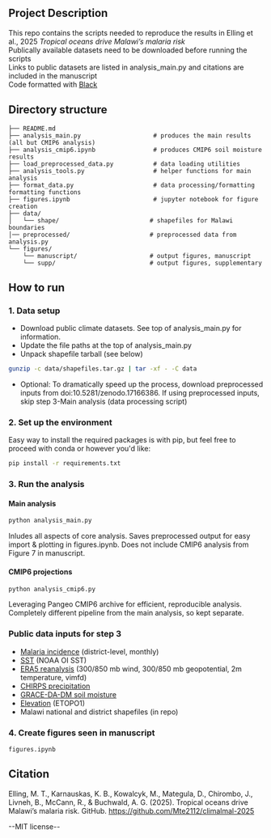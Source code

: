 ## Project Description

This repo contains the scripts needed to reproduce the results in Elling et al., 2025 *Tropical oceans drive Malawi’s malaria risk*  
Publically available datasets need to be downloaded before running the scripts  
Links to public datasets are listed in analysis_main.py and citations are included in the manuscript  
Code formatted with [Black](https://pypi.org/project/black/)

## Directory structure

```
├── README.md                           
├── analysis_main.py                    # produces the main results (all but CMIP6 analysis) 
├── analysis_cmip6.ipynb                # produces CMIP6 soil moisture results
├── load_preprocessed_data.py           # data loading utilities 
├── analysis_tools.py                   # helper functions for main analysis
├── format_data.py                      # data processing/formatting formatting functions 
├── figures.ipynb                       # jupyter notebook for figure creation 
├── data/
│   └── shape/                         # shapefiles for Malawi boundaries
│── preprocessed/                      # preprocessed data from analysis.py
└── figures/                           
    └── manuscript/                    # output figures, manuscript
    └── supp/                          # output figures, supplementary
```

## How to run

### 1. Data setup
- Download public climate datasets. See top of analysis_main.py for information.  
- Update the file paths at the top of analysis_main.py
- Unpack shapefile tarball (see below)
```bash
gunzip -c data/shapefiles.tar.gz | tar -xf - -C data
```  
- Optional: To dramatically speed up the process, download preprocessed inputs from doi:10.5281/zenodo.17166386. If using preprocessed inputs, skip step 3-Main analysis (data processing script)

### 2. Set up the environment
Easy way to install the required packages is with pip, but feel free to proceed with conda or however you'd like:
```bash
pip install -r requirements.txt
```

### 3. Run the analysis

#### Main analysis   
```bash
python analysis_main.py
```
Inludes all aspects of core analysis. Saves preprocessed output for easy import & plotting in figures.ipynb. Does not include CMIP6 analysis from Figure 7 in manuscript. 

#### CMIP6 projections 
```bash
python analysis_cmip6.py
```
Leveraging Pangeo CMIP6 archive for efficient, reproducible analysis. Completely different pipeline from the main analysis, so kept separate.  

### Public data inputs for step 3
- [Malaria incidence](10.5281/zenodo.17161438) (district-level, monthly)
- [SST](https://climatedataguide.ucar.edu/climate-data/sst-data-noaa-optimal-interpolation-oi-sst-analysis-version-2-oisstv2-1x1) (NOAA OI SST)
- [ERA5 reanalysis](https://cds.climate.copernicus.eu/datasets/reanalysis-era5-single-levels-monthly-means?tab=overview) (300/850 mb wind, 300/850 mb geopotential, 2m temperature, vimfd)
- [CHIRPS precipitation](https://www.chc.ucsb.edu/data/chirps)    
- [GRACE-DA-DM soil moisture](https://disc.gsfc.nasa.gov/datasets/GRACEDADM_CLSM025GL_7D_3.0/summary?keywords=grace%20soil%20moisture) 
- [Elevation](https://www.ngdc.noaa.gov/mgg/global/relief/ETOPO1/tiled/) (ETOPO1)
- Malawi national and district shapefiles (in repo)

### 4. Create figures seen in manuscript
`figures.ipynb` 


## Citation

Elling, M. T., Karnauskas, K. B., Kowalcyk, M., Mategula, D., Chirombo, J., Livneh, B., McCann, R., & Buchwald, A. G. (2025). Tropical oceans drive Malawi’s malaria risk. GitHub. https://github.com/Mte2112/climalmal-2025

--MIT license--
